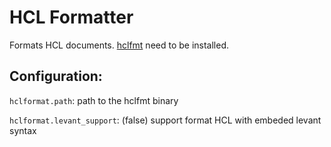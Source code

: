 # HCL Formatter

Formats HCL documents. [hclfmt](https://github.com/fatih/hclfmt) need to be installed.

## Configuration:

`hclformat.path`: path to the hclfmt binary

`hclformat.levant_support`: (false) support format HCL with embeded levant syntax